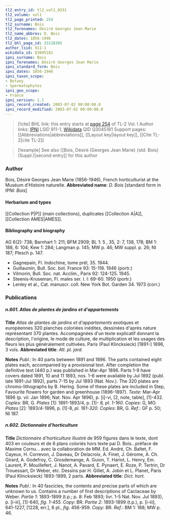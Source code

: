 ```yaml
---
tl2_entry_id: tl2_vol1_0331
tl2_volume: vol1
tl2_page_printed: 254
tl2_surname: Bois
tl2_forenames: Désiré Georges Jean Marie
tl2_name_abbrev: D. Bois
tl2_dates: 1856-1946
tl2_bhl_page_id: 33120385
author_lsid: 911-1
wikidata_id: Q3045181
ipni_surname: Bois
ipni_forenames: Désiré Georges Jean Marie
ipni_standard_form: Bois
ipni_dates: 1856-1946
ipni_taxon_scope: 
- Botany
- Spermatophytes
ipni_geo_scope: 
- France
ipni_version: 1.1
ipni_record_created: 2003-07-02 00:00:00.0
ipni_record_modified: 2003-07-02 00:00:00.0
---
```


> [!cite] BHL link: this entry starts at [page 254](https://www.biodiversitylibrary.org/page/33120385) of TL-2 Vol. I
> Author links: [IPNI](https://www.ipni.org/a/911-1) LSID 911-1, [Wikidata](https://www.wikidata.org/wiki/Q3045181) QID Q3045181
> Support pages: [[Abbreviations|abbreviations]], [[Layout key|layout key]], [[Cite TL-2|cite TL-2]]

> [!example] See also [[Bois, Désiré (Georges Jean Marie) {std. Bois} (Suppl.)|second entry]] for this author

### Author

Bois, Désiré Georges Jean Marie (1856-1946), French horticulturist at the Muséum d'Histoire naturelle. 
**Abbreviated name**: *D. Bois* \[standard form in IPNI: *Bois*\]

#### Herbarium and types

[[Collection P|P]] (main collections), duplicates [[Collection A|A]], [[Collection AMES|AMES]].

#### Bibliography and biography

AG 6(2): 738; Barnhart 1: 211; BFM 2909; BL 1: 5 , 35, 2: 7, 138, 178; BM 1: 188, 6: 104; Kew 1: 284; Langman p. 145; MW p. 46; MW suppl. p. 26; NI 187; Plesch p. 147.
- Gagnepain, Fl. Indochine, tome prél, 35. 1944.
- Guillaumin, Bull. Soc. bot. France 93: 15-118. 1946 (portr.)
- Vilmorin, Bull. Soc. nat. Acclim., Paris 92: 124-125. 1945.
- Steenis-Kruseman, Fl. males ser. I. I: 69-60. 1950 (portr.)
- Lenley et al., Cat. manuscr. coll. New York Bot. Garden 34. 1973 (corr.)

### Publications

##### n.601. Atlas de plantes de jardins et d'appartements

**Title**
*Atlas de plantes de jardins et d'appartements* exotiques et européennes 320 planches coloriées inédites, dessinées d'après nature représentant 370 plantes. Accompagnées d'un texte explicatif donnant la description, l'origine, le mode de culture, de multiplication et les usages des fleurs les plus généralement cultivées. Paris (Paul Klincksieck) \[1891-\] 1896, 3 vols.
**Abbreviated title**: *Atl. pl. jard.*

**Notes**
*Publ*.: In 40 parts between 1891 and 1896. The parts contained eight plates each, accompanied by a provisional text. After completion the definitive text (440 p.) was published in Mar-Apr 1896. Parts 1-9 have covers dated 1891, 10 and 11 1893, nos. 1-6 were available by Jul 1892 (publ. late 1891-Jul 1892), parts 7-15 by Jul 1893 (Nat. Nov.). The 320 plates are chromo-lithographs by B. Hering. Some of these plates are included in Step, Favourite flowers for garden and greenhouse (1896-1897).
*Texte*: Mar-Apr 1896 (p. vii: Jan 1896; Nat. Nov. Apr 1896), p. \[i\]-vi, \[2, note, table\], \[1\]-432. *Coples*: BR, G.
*Plates* \[1\]: 1891-1893/4, p. \[1\]- *8, pl. 1-160. Copies*: G, MO.
*Plates* \[2\]: 1893/4-1896, p. \[1\]-8, *pl. 161-320. Coples*: BR, G.
*Ref*.: GF p. 50; NI 187.

##### n.602. Dictionnaire d'horticulture

**Title**
*Dictionnaire d'horticulture* illustré de 959 figures dans le texte, dont 403 en couleurs et de 6 plans coloriés hors texte pai D. Bois...préface de Maxime Cornu... avec la collaboration de MM. Ed. André, Ch. Baltet, F. Cayeux, H. Correvon, J. Daveau, Dr Delacroix, A. Finet, J. Gérome, A. Ch. Girard, A. Godefroy, C. Grosdemange, A. Guion, T. Hariot, L. Henry, Em. Laurent, P. Mouillefert, J. Nanot, A. Pavard, E. Pynaert, E. Roze, P. Tertrin, Dr Trouessart, Dr Weber, etc. Dessins par H. Gillet, A. Jobin et L. Planet, Paris (Paul Klincksieck) 1893-1899, 2 parts.
**Abbreviated title**: *Dict. hort.*

**Notes**
*Publ*.: In 40 fascicles, the contents and precise parts of which are unknown to us. Contains a number of first descriptions of Cactaceae by Weber.
*Partie 1*: 1893-1899 (t.p.; p. 8: Feb 1893; livr. 1-5 Nat. Nov. Jul 1893), p. \[i-iii\], \[1\]-640, *fig. 1-455. Copy*: BR.
*Partie 2*: 1893-1899 (t.p.), p. \[i-iii\], 641-1227, \[1228, err.\], 6 pl., *fig*. 456-959. *Copy*: BR.
*Ref*.: BM 1: 188; MW p. 46.

